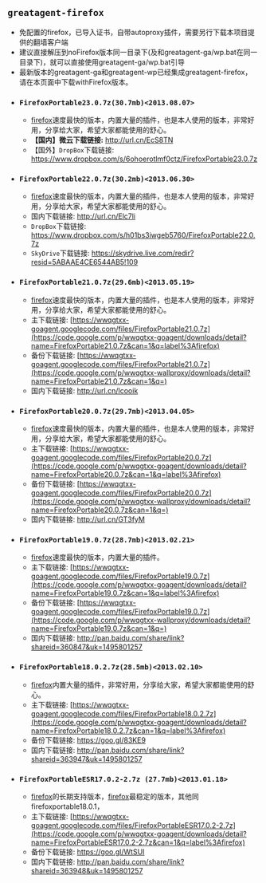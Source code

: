 ## `greatagent-firefox` ##
  * 免配置的firefox，已导入证书，自带autoproxy插件，需要另行下载本项目提供的翻墙客户端
  * 建议直接解压到noFirefox版本同一目录下(及和greatagent-ga/wp.bat在同一目录下)，就可以直接使用greatagent-ga/wp.bat引导
  * 最新版本的greatagent-ga和greatagent-wp已经集成greatagent-firefox，请在本页面中下载withFirefox版本。
  * ### `FirefoxPortable23.0.7z(30.7mb)<2013.08.07>` ###
    * [firefox](firefox.md)速度最快的版本，内置大量的插件，也是本人使用的版本，非常好用，分享给大家，希望大家都能使用的舒心。
    * **【国内】微云下载链接:** http://url.cn/EcS8TN
    * 【国外】`DropBox`下载链接: https://www.dropbox.com/s/6ohoerotlmf0ctz/FirefoxPortable23.0.7z
  * ### `FirefoxPortable22.0.7z(30.2mb)<2013.06.30>` ###
    * [firefox](firefox.md)速度最快的版本，内置大量的插件，也是本人使用的版本，非常好用，分享给大家，希望大家都能使用的舒心。
    * 国内下载链接: http://url.cn/Elc7li
    * `DropBox`下载链接: https://www.dropbox.com/s/h01bs3iwgeb5760/FirefoxPortable22.0.7z
    * `SkyDrive`下载链接: https://skydrive.live.com/redir?resid=5ABAAE4CE6544AB5!109
  * ### `FirefoxPortable21.0.7z(29.6mb)<2013.05.19>` ###
    * [firefox](firefox.md)速度最快的版本，内置大量的插件，也是本人使用的版本，非常好用，分享给大家，希望大家都能使用的舒心。
    * 主下载链接: [https://wwqgtxx-goagent.googlecode.com/files/FirefoxPortable21.0.7z](https://code.google.com/p/wwqgtxx-goagent/downloads/detail?name=FirefoxPortable21.0.7z&can=1&q=label%3Afirefox)
    * 备份下载链接: [https://wwqgtxx-goagent.googlecode.com/files/FirefoxPortable21.0.7z](https://code.google.com/p/wwqgtxx-wallproxy/downloads/detail?name=FirefoxPortable21.0.7z&can=1&q=)
    * 国内下载链接: http://url.cn/Icooik
  * ### `FirefoxPortable20.0.7z(29.7mb)<2013.04.05>` ###
    * [firefox](firefox.md)速度最快的版本，内置大量的插件，也是本人使用的版本，非常好用，分享给大家，希望大家都能使用的舒心。
    * 主下载链接: [https://wwqgtxx-goagent.googlecode.com/files/FirefoxPortable20.0.7z](https://code.google.com/p/wwqgtxx-goagent/downloads/detail?name=FirefoxPortable20.0.7z&can=1&q=label%3Afirefox)
    * 备份下载链接: [https://wwqgtxx-goagent.googlecode.com/files/FirefoxPortable20.0.7z](https://code.google.com/p/wwqgtxx-wallproxy/downloads/detail?name=FirefoxPortable20.0.7z&can=1&q=)
    * 国内下载链接: http://url.cn/GT3fyM
  * ### `FirefoxPortable19.0.7z(28.7mb)<2013.02.21>` ###
    * [firefox](firefox.md)速度最快的版本，内置大量的插件。
    * 主下载链接: [https://wwqgtxx-goagent.googlecode.com/files/FirefoxPortable19.0.7z](https://code.google.com/p/wwqgtxx-goagent/downloads/detail?name=FirefoxPortable19.0.7z&can=1&q=label%3Afirefox)
    * 备份下载链接: [https://wwqgtxx-goagent.googlecode.com/files/FirefoxPortable19.0.7z](https://code.google.com/p/wwqgtxx-wallproxy/downloads/detail?name=FirefoxPortable19.0.7z&can=1&q=)
    * 国内下载链接: http://pan.baidu.com/share/link?shareid=360847&uk=1495801257
  * ### `FirefoxPortable18.0.2.7z(28.5mb)<2013.02.10>` ###
    * [firefox](firefox.md)内置大量的插件，非常好用，分享给大家，希望大家都能使用的舒心。
    * 主下载链接: [https://wwqgtxx-goagent.googlecode.com/files/FirefoxPortable18.0.2.7z](https://code.google.com/p/wwqgtxx-goagent/downloads/detail?name=FirefoxPortable18.0.2.7z&can=1&q=label%3Afirefox)
    * 备份下载链接: https://goo.gl/83KE9
    * 国内下载链接: http://pan.baidu.com/share/link?shareid=363947&uk=1495801257
  * ### `FirefoxPortableESR17.0.2-2.7z (27.7mb)<2013.01.18>` ###
    * [firefox](firefox.md)的长期支持版本，[firefox](firefox.md)最稳定的版本，其他同firefoxportable18.0.1，
    * 主下载链接: [https://wwqgtxx-goagent.googlecode.com/files/FirefoxPortableESR17.0.2-2.7z](https://code.google.com/p/wwqgtxx-goagent/downloads/detail?name=FirefoxPortableESR17.0.2-2.7z&can=1&q=label%3Afirefox)
    * 备份下载链接: https://goo.gl/WtSUI
    * 国内下载链接: http://pan.baidu.com/share/link?shareid=363948&uk=1495801257